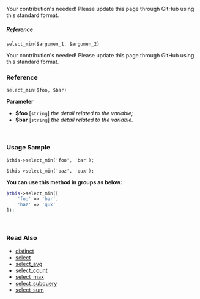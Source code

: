 Your contribution's needed!
Please update this page through GitHub using this standard format.

##### Reference

`select_min($argumen_1, $argumen_2)`

Your contribution's needed!
Please update this page through GitHub using this standard format.

### Reference
`select_min($foo, $bar)`

**Parameter**
* **$foo** [`string`] *the detail related to the variable;*
* **$bar** [`string`] *the detail related to the variable.*

&nbsp;

### Usage Sample
`$this->select_min('foo', 'bar');`

`$this->select_min('baz', 'qux');`

**You can use this method in groups as below:**
```php
$this->select_min([
    'foo' => 'bar',
    'baz' => 'qux'
]);
```

&nbsp;

### Read Also
* [distinct](./distinct)
* [select](./select)
* [select_avg](./select_avg)
* [select_count](./select_count)
* [select_max](./select_max)
* [select_subquery](./select_subquery)
* [select_sum](./select_sum)
